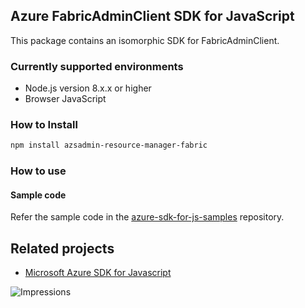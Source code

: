 ## Azure FabricAdminClient SDK for JavaScript

This package contains an isomorphic SDK for FabricAdminClient.

### Currently supported environments

- Node.js version 8.x.x or higher
- Browser JavaScript

### How to Install

```bash
npm install azsadmin-resource-manager-fabric
```

### How to use

#### Sample code

Refer the sample code in the [azure-sdk-for-js-samples](https://github.com/Azure/azure-sdk-for-js-samples) repository.

## Related projects

- [Microsoft Azure SDK for Javascript](https://github.com/Azure/azure-sdk-for-js)


![Impressions](https://azure-sdk-impressions.azurewebsites.net/api/impressions/azure-sdk-for-js%2Fsdk%2Fcdn%2Farm-cdn%2FREADME.png)